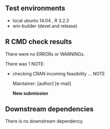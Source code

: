 ## Test environments
* local ubuntu 14.04 , R 3.2.3
* win-builder (devel and release)

## R CMD check results
There were no ERRORs or WARNINGs. 

There was 1 NOTE:

* checking CRAN incoming feasibility ... NOTE
  
  Maintainer: [author] [e-mail]
  
  **New submission**

## Downstream dependencies
There is no downstream dependency.